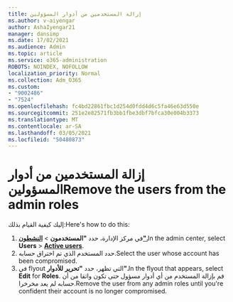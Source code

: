 ```yaml
---
title: إزالة المستخدمين من أدوار المسؤولين
ms.author: v-aiyengar
author: AshaIyengar21
manager: dansimp
ms.date: 17/02/2021
ms.audience: Admin
ms.topic: article
ms.service: o365-administration
ROBOTS: NOINDEX, NOFOLLOW
localization_priority: Normal
ms.collection: Adm_O365
ms.custom:
- "9002486"
- "7524"
ms.openlocfilehash: fc4bd22861fbc1d254d0fdd4d6c5fa46e63d550e
ms.sourcegitcommit: 251e2e82571fb3bb1fbe3dbf7bfca30e004b3373
ms.translationtype: MT
ms.contentlocale: ar-SA
ms.lasthandoff: 03/05/2021
ms.locfileid: "50480873"
---
```

# <a name="remove-the-users-from-the-admin-roles"></a><span data-ttu-id="67f63-102">إزالة المستخدمين من أدوار المسؤولين</span><span class="sxs-lookup"><span data-stu-id="67f63-102">Remove the users from the admin roles</span></span>

<span data-ttu-id="67f63-103">إليك كيفية القيام بذلك:</span><span class="sxs-lookup"><span data-stu-id="67f63-103">Here's how to do this:</span></span>

1. <span data-ttu-id="67f63-104">في مركز الإدارة، حدد **"المستخدمون**  >  [**النشطون".**](https://go.microsoft.com/fwlink/p/?linkid=834822)</span><span class="sxs-lookup"><span data-stu-id="67f63-104">In the admin center, select **Users** > [**Active users**](https://go.microsoft.com/fwlink/p/?linkid=834822).</span></span>
1. <span data-ttu-id="67f63-105">حدد المستخدم الذي تم اختراق حسابه.</span><span class="sxs-lookup"><span data-stu-id="67f63-105">Select the user whose account has been compromised.</span></span>
1. <span data-ttu-id="67f63-106">في flyout التي تظهر، حدد **"تحرير** **للأدوار".**</span><span class="sxs-lookup"><span data-stu-id="67f63-106">In the flyout that appears, select **Edit** for **Roles**.</span></span> <span data-ttu-id="67f63-107">قم بإزالة المستخدم من أي أدوار مسؤول حتى تكون واثقا من أن حسابه لم يعد مخرخرا.</span><span class="sxs-lookup"><span data-stu-id="67f63-107">Remove the user from any admin roles until you're confident their account is no longer compromised.</span></span>

